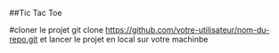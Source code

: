 ##Tic Tac Toe

#cloner le projet
git clone https://github.com/votre-utilisateur/nom-du-repo.git
et lancer le projet en local sur votre machinbe
